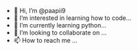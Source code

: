 - 👋 Hi, I’m @paapii9
- 👀 I’m interested in learning how to code...
- 🌱 I’m currently learning python...
- 💞️ I’m looking to collaborate on ...
- 📫 How to reach me ...

<!---
paapii9/paapii9 is a ✨ special ✨ repository because its `README.md` (this file) appears on your GitHub profile.
You can click the Preview link to take a look at your changes.
--->
